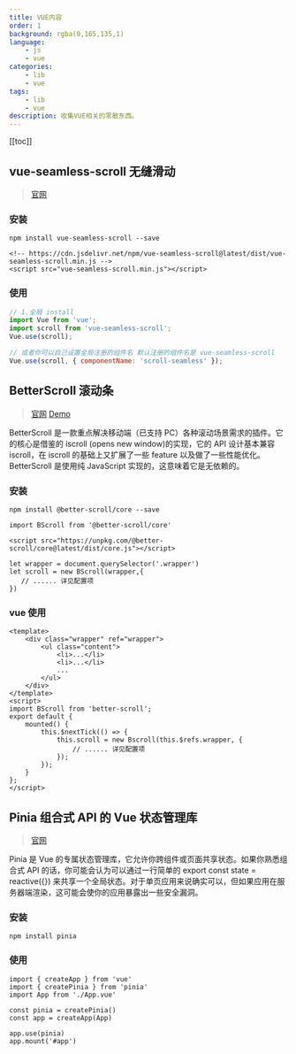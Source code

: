 ```yaml
---
title: VUE内容
order: 1
background: rgba(0,165,135,1)
language:
    - js
    - vue
categories:
    - lib
    - vue
tags:
    - lib
    - vue
description: 收集VUE相关的零散东西。
---
```


[[toc]]

## vue-seamless-scroll 无缝滑动

> [官网](https://chenxuan0000.github.io/vue-seamless-scroll/zh/guide/)

### 安装

```shell
npm install vue-seamless-scroll --save

<!-- https://cdn.jsdelivr.net/npm/vue-seamless-scroll@latest/dist/vue-seamless-scroll.min.js -->
<script src="vue-seamless-scroll.min.js"></script>
```

### 使用

```js
// 1.全局 install
import Vue from 'vue';
import scroll from 'vue-seamless-scroll';
Vue.use(scroll);

// 或者你可以自己设置全局注册的组件名 默认注册的组件名是 vue-seamless-scroll
Vue.use(scroll, { componentName: 'scroll-seamless' });
```

## BetterScroll 滚动条

> [官网](https://better-scroll.github.io/docs/zh-CN/guide/#%E8%B5%B7%E6%AD%A5) [Demo](https://better-scroll.github.io/examples/#/)

BetterScroll 是一款重点解决移动端（已支持 PC）各种滚动场景需求的插件。它的核心是借鉴的 iscroll (opens new window)的实现，它的 API 设计基本兼容 iscroll，在 iscroll 的基础上又扩展了一些 feature 以及做了一些性能优化。
BetterScroll 是使用纯 JavaScript 实现的，这意味着它是无依赖的。

### 安装

```shell
npm install @better-scroll/core --save

import BScroll from '@better-scroll/core'

<script src="https://unpkg.com/@better-scroll/core@latest/dist/core.js"></script>

let wrapper = document.querySelector('.wrapper')
let scroll = new BScroll(wrapper,{
   // ...... 详见配置项
})
```

### vue 使用

```vue
<template>
    <div class="wrapper" ref="wrapper">
        <ul class="content">
            <li>...</li>
            <li>...</li>
            ...
        </ul>
    </div>
</template>
<script>
import BScroll from 'better-scroll';
export default {
    mounted() {
        this.$nextTick(() => {
            this.scroll = new Bscroll(this.$refs.wrapper, {
                // ...... 详见配置项
            });
        });
    }
};
</script>
```


## Pinia 组合式 API 的 Vue 状态管理库

> [官网](https://pinia.vuejs.org/zh/introduction.html) 

Pinia 是 Vue 的专属状态管理库，它允许你跨组件或页面共享状态。如果你熟悉组合式 API 的话，你可能会认为可以通过一行简单的 export const state = reactive({}) 来共享一个全局状态。对于单页应用来说确实可以，但如果应用在服务器端渲染，这可能会使你的应用暴露出一些安全漏洞。

### 安装

```shell
npm install pinia
```

### 使用

```vue
import { createApp } from 'vue'
import { createPinia } from 'pinia'
import App from './App.vue'

const pinia = createPinia()
const app = createApp(App)

app.use(pinia)
app.mount('#app')
```
